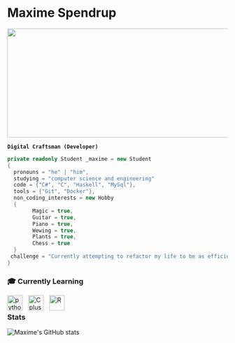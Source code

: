 # Maxime Spendrup
<img src="https://user-images.githubusercontent.com/74038190/225813708-98b745f2-7d22-48cf-9150-083f1b00d6c9.gif" width="900" height="250">
<br/>

**`Digital Craftsman (Developer)`**
```csharp
private readonly Student _maxime = new Student
{
  pronouns = "he" | "him",
  studying = "computer science and engineering"
  code = {"C#", "C", "Haskell", "MySql"},
  tools = {"Git", "Docker"},
  non_coding_interests = new Hobby
  {
        Magic = true,
        Guitar = true, 
        Piano = true,
        Wewing = true,
        Plants = true,
        Chess = true
  }
 challenge = "Currently attempting to refactor my life to be as efficient as my code, but i keep getting stuck in infinite loops at the grocery store and segmentation faults in my social life."
}
```

### 🎓 Currently Learning
<img align="left" alt="python" width="35px" style="padding-right:10px;" src="https://cdn.jsdelivr.net/gh/devicons/devicon@latest/icons/python/python-original.svg" />
<img align="left" alt="Cplusplus" width="35px" style="padding-right:10px;" src="https://cdn.jsdelivr.net/gh/devicons/devicon@latest/icons/cplusplus/cplusplus-original.svg" />
<img align="left" alt="R" width="35px" style="padding-right:10px;" src="https://cdn.jsdelivr.net/gh/devicons/devicon@latest/icons/r/r-original.svg" />
<br />

### Stats
![Maxime's GitHub stats](https://github-readme-stats.vercel.app/api?username=Urboholic&show_icons=true&theme=graywhite    )